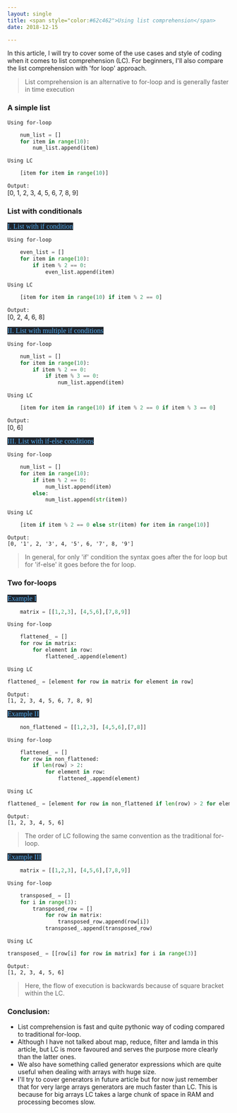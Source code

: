 ```yaml
---
layout: single
title: <span style="color:#62c462">Using list comprehension</span>
date: 2018-12-15

---
```


In this article, I will try to cover some of the use cases and style of coding when it comes to list comprehension (LC).
For beginners, I'll also compare the list comprehension with 'for loop' approach.

> List comprehension is an alternative to for-loop and is generally faster in time execution

### A simple list
`Using for-loop`
```python
	num_list = []
	for item in range(10):
		num_list.append(item)
```

`Using LC`
```python
	[item for item in range(10)]
```

`Output:`<br/>
[0, 1, 2, 3, 4, 5, 6, 7, 8, 9]

### List with conditionals

<span style="color: #55acee;background-color: #1E242C;font-size:16px; font-family: 'Lucida Grande'">I. List with if condition</span><br/>

`Using for-loop`
```python
	even_list = []
	for item in range(10):
		if item % 2 == 0:
			even_list.append(item)
```

`Using LC`
```python
	[item for item in range(10) if item % 2 == 0]
```

`Output:`<br/>
[0, 2, 4, 6, 8]

<span style="color: #55acee;background-color: #1E242C;font-size:16px; font-family: 'Lucida Grande'">II. List with multiple if conditions</span><br/>

`Using for-loop`
```python
	num_list = []
	for item in range(10):
		if item % 2 == 0:
			if item % 3 == 0:
				num_list.append(item)
```

`Using LC`
```python
	[item for item in range(10) if item % 2 == 0 if item % 3 == 0]
```

`Output:`<br/>
[0, 6]

<span style="color: #55acee;background-color: #1E242C;font-size:16px; font-family: 'Lucida Grande'">III. List with if-else conditions</span><br/>

`Using for-loop`
```python
	num_list = []
	for item in range(10):
		if item % 2 == 0:
			num_list.append(item)
		else:
			num_list.append(str(item))


```

`Using LC`
```python
	[item if item % 2 == 0 else str(item) for item in range(10)]
```

`Output:`<br/>
`[0, '1', 2, '3', 4, '5', 6, '7', 8, '9']`

> In general, for only 'if' condition the syntax goes after the for loop but for 'if-else' it goes before the for loop.

### Two for-loops

<span style="color: #55acee;background-color: #1E242C;font-size:16px; font-family: 'Lucida Grande'">Example I</span><br/>

```python
	matrix = [[1,2,3], [4,5,6],[7,8,9]]
```

`Using for-loop`
```python
	flattened_ = []
	for row in matrix:
		for element in row:
			flattened_.append(element)
```

`Using LC`
```python
flattened_ = [element for row in matrix for element in row]
```
`Output:`<br/>
`[1, 2, 3, 4, 5, 6, 7, 8, 9]`

<span style="color: #55acee;background-color: #1E242C;font-size:16px; font-family: 'Lucida Grande'">Example II</span><br/>

```python
	non_flattened = [[1,2,3], [4,5,6],[7,8]]
```

`Using for-loop`
```python
	flattened_ = []
	for row in non_flattened:
		if len(row) > 2:
			for element in row:
				flattened_.append(element)
```

`Using LC`
```python
flattened_ = [element for row in non_flattened if len(row) > 2 for element in row]
```
`Output:`<br/>
`[1, 2, 3, 4, 5, 6]`

> The order of LC following the same convention as the traditional for-loop.

<span style="color: #55acee;background-color: #1E242C;font-size:16px; font-family: 'Lucida Grande'">Example III</span><br/>

```python
	matrix = [[1,2,3], [4,5,6],[7,8,9]]
```

`Using for-loop`
```python
	transposed_ = []
	for i in range(3):
		transposed_row = []
			for row in matrix:
				transposed_row.append(row[i])
			transposed_.append(transposed_row)
```

`Using LC`
```python
transposed_ = [[row[i] for row in matrix] for i in range(3)]
```
`Output:`<br/>
`[1, 2, 3, 4, 5, 6]`

> Here, the flow of execution is backwards because of square bracket within the LC.

### Conclusion:

* List comprehension is fast and quite pythonic way of coding compared to traditional for-loop.
* Although I have not talked about map, reduce, filter and lamda in this article, but LC is more favoured and serves the purpose more clearly than the latter ones.
* We also have something called generator expressions which are quite useful when dealing with arrays with huge size.
* I'll try to cover generators in future article but for now just remember that for very large arrays generators are much faster than LC. This is because for big arrays LC takes a large chunk of space in RAM and processing becomes slow.





